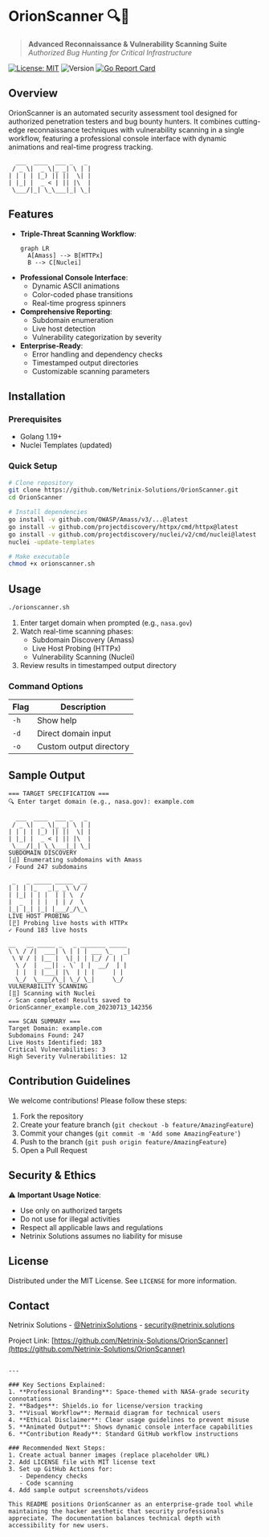 
# OrionScanner 🔍🚀



> **Advanced Reconnaissance & Vulnerability Scanning Suite**  
> *Authorized Bug Hunting for Critical Infrastructure*

[![License: MIT](https://img.shields.io/badge/License-MIT-yellow.svg)](https://opensource.org/licenses/MIT)
![Version](https://img.shields.io/badge/Version-1.0-blue)
[![Go Report Card](https://goreportcard.com/badge/github.com/Netrinix-Solutions/OrionScanner)](https://goreportcard.com/report/github.com/Netrinix-Solutions/OrionScanner)

## Overview

OrionScanner is an automated security assessment tool designed for authorized penetration testers and bug bounty hunters. It combines cutting-edge reconnaissance techniques with vulnerability scanning in a single workflow, featuring a professional console interface with dynamic animations and real-time progress tracking.

```ascii
  ___  ____  ___ _   _ 
 / _ \|  _ \|_ _| \ | |
| | | | |_) || ||  \| |
| |_| |  _ < | || |\  |
 \___/|_| \_\___|_| \_|
```

## Features

- **Triple-Threat Scanning Workflow**:
  ```mermaid
  graph LR
    A[Amass] --> B[HTTPx]
    B --> C[Nuclei]
  ```
- **Professional Console Interface**:
  - Dynamic ASCII animations
  - Color-coded phase transitions
  - Real-time progress spinners
- **Comprehensive Reporting**:
  - Subdomain enumeration
  - Live host detection
  - Vulnerability categorization by severity
- **Enterprise-Ready**:
  - Error handling and dependency checks
  - Timestamped output directories
  - Customizable scanning parameters

## Installation

### Prerequisites
- Golang 1.19+
- Nuclei Templates (updated)

### Quick Setup
```bash
# Clone repository
git clone https://github.com/Netrinix-Solutions/OrionScanner.git
cd OrionScanner

# Install dependencies
go install -v github.com/OWASP/Amass/v3/...@latest
go install -v github.com/projectdiscovery/httpx/cmd/httpx@latest
go install -v github.com/projectdiscovery/nuclei/v2/cmd/nuclei@latest
nuclei -update-templates

# Make executable
chmod +x orionscanner.sh
```

## Usage

```bash
./orionscanner.sh
```

1. Enter target domain when prompted (e.g., `nasa.gov`)
2. Watch real-time scanning phases:
   - Subdomain Discovery (Amass)
   - Live Host Probing (HTTPx)
   - Vulnerability Scanning (Nuclei)
3. Review results in timestamped output directory

### Command Options
| Flag | Description |
|------|-------------|
| `-h` | Show help |
| `-d` | Direct domain input |
| `-o` | Custom output directory |

## Sample Output

```plaintext
=== TARGET SPECIFICATION ===
🔍 Enter target domain (e.g., nasa.gov): example.com

  ___  ____  ___ _   _ 
 / _ \|  _ \|_ _| \ | |
| | | | |_) || ||  \| |
| |_| |  _ < | || |\  |
 \___/|_| \_\___|_| \_|
SUBDOMAIN DISCOVERY
[⣾] Enumerating subdomains with Amass
✓ Found 247 subdomains

 _   _ _____ _____  __
| | | |_   _|_ _\ \/ /
| |_| | | |  | | \  / 
|  _  | | |  | | /  \ 
|_| |_| |_| |___/_/\_\
LIVE HOST PROBING
[⣟] Probing live hosts with HTTPx
✓ Found 183 live hosts

__   __ _____ _   _ _______ _____ 
\ \ / /|  ___| \ | | | ___ \_   _|
 \ V / | |__ |  \| | | |_/ / | |  
  \ /  |  __|| . \` | |  __/  | |  
  | |  | |___| |\  | | |     | |  
  \_/  \____/\_| \_/ \_|     \_/  
VULNERABILITY SCANNING
[⣿] Scanning with Nuclei
✓ Scan completed! Results saved to OrionScanner_example.com_20230713_142356

=== SCAN SUMMARY ===
Target Domain: example.com
Subdomains Found: 247
Live Hosts Identified: 183
Critical Vulnerabilities: 3
High Severity Vulnerabilities: 12
```

## Contribution Guidelines

We welcome contributions! Please follow these steps:
1. Fork the repository
2. Create your feature branch (`git checkout -b feature/AmazingFeature`)
3. Commit your changes (`git commit -m 'Add some AmazingFeature'`)
4. Push to the branch (`git push origin feature/AmazingFeature`)
5. Open a Pull Request

## Security & Ethics

⚠️ **Important Usage Notice**:
- Use only on authorized targets
- Do not use for illegal activities
- Respect all applicable laws and regulations
- Netrinix Solutions assumes no liability for misuse

## License

Distributed under the MIT License. See `LICENSE` for more information.

## Contact

Netrinix Solutions - [@NetrinixSolutions](https://twitter.com/NetrinixSolutions) - security@netrinix.solutions

Project Link: [https://github.com/Netrinix-Solutions/OrionScanner](https://github.com/Netrinix-Solutions/OrionScanner)
```

---

### Key Sections Explained:
1. **Professional Branding**: Space-themed with NASA-grade security connotations
2. **Badges**: Shields.io for license/version tracking
3. **Visual Workflow**: Mermaid diagram for technical users
4. **Ethical Disclaimer**: Clear usage guidelines to prevent misuse
5. **Animated Output**: Shows dynamic console interface capabilities
6. **Contribution Ready**: Standard GitHub workflow instructions

### Recommended Next Steps:
1. Create actual banner images (replace placeholder URL)
2. Add LICENSE file with MIT license text
3. Set up GitHub Actions for:
   - Dependency checks
   - Code scanning
4. Add sample output screenshots/videos

This README positions OrionScanner as an enterprise-grade tool while maintaining the hacker aesthetic that security professionals appreciate. The documentation balances technical depth with accessibility for new users.
